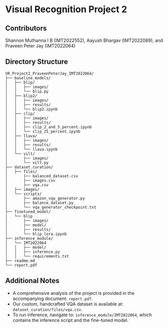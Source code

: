 # Visual Recognition Project 2

## Contributors
Shannon Muthanna I B (IMT2022552), Aayush Bhargav (IMT2022089), and Praveen Peter Jay (IMT2022064)

## Directory Structure

```
VR_Project2_PraveenPeterJay_IMT2022064/
├── baseline_models/
│   ├── blip/
│   │   ├── images/
│   │   └── blip.py
│   ├── blip2/
│   │   ├── images/
│   │   ├── results/
│   │   └── blip2.ipynb
│   ├── clip/
│   │   ├── images/
│   │   ├── results/
│   │   ├── clip_2_and_5_percent.ipynb
│   │   └── clip_25_percent.ipynb
│   ├── llava/
│   │   ├── images/
│   │   ├── results/
│   │   └── llava.ipynb
│   └── vilt/
│       ├── images/
│       └── vilt.py
├── dataset_curation/
│   ├── files/
│       ├── balanced_dataset.csv
│       ├── images.csv
│       ├── vqa.csv
│   ├── images/
│   └── scripts/
│       ├── amazon_vqa_generator.py
│       ├── balance_dataset.py
│       └── vqa_generator_checkpoint.txt
├── finetuned_model/
│   └── blip
│       ├── images/
│       ├── model/
│       ├── results/
│       └── blip_lora.ipynb
├── inference_module/
│   └── IMT2022064
│   │   ├── model/
│   │   ├── inference.py
│   │   └── requirements.txt
├── readme.md
└── report.pdf
```
## Additional Notes

- A comprehensive analysis of the project is provided in the accompanying document: `report.pdf`.  
- Our custom, handcrafted VQA dataset is available at: `dataset_curation/files/vqa.csv`.  
- To run inference, navigate to: `inference_module/IMT2022064`, which contains the inference script and the fine-tuned model.

